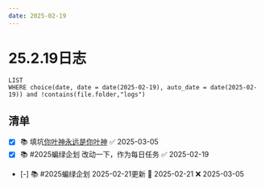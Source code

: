 ```yaml
---
date: 2025-02-19
---
```


# 25.2.19日志

```dataview
LIST
WHERE choice(date, date = date(2025-02-19), auto_date = date(2025-02-19)) and !contains(file.folder,"logs")
```

## 清单

- [x] 📚 填坑[你叶神永远是你叶神](../QZ/你叶神永远是你叶神.md) ✅ 2025-03-05
- [x] 📚 #2025蝙绿企划 改动一下，作为每日任务 ✅ 2025-02-19
- [-] 📚 #2025蝙绿企划 2025-02-21更新 📅 2025-02-21 ❌ 2025-03-05
